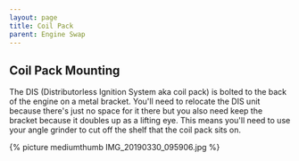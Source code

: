 ```yaml
---
layout: page
title: Coil Pack
parent: Engine Swap
---
```

## Coil Pack Mounting

The DIS (Distributorless Ignition System aka coil pack) is bolted to the
back of the engine on a metal bracket. You'll need to relocate the DIS
unit because there's just no space for it there but you also need keep
the bracket because it doubles up as a lifting eye. This means you'll
need to use your angle grinder to cut off the shelf that the coil pack
sits on.

{% picture mediumthumb IMG_20190330_095906.jpg %}

